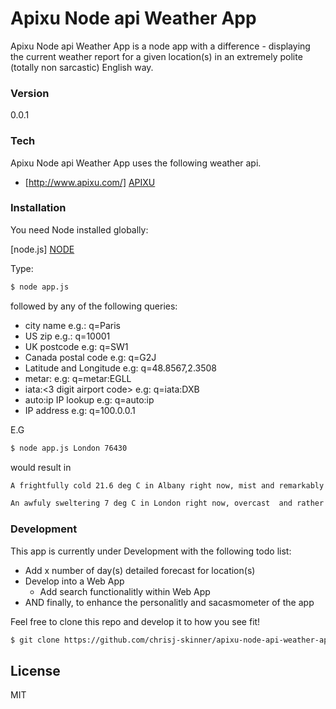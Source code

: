 # Apixu Node api Weather App

Apixu Node api Weather App is a node app with a difference - displaying the current weather report for a given location(s) in an extremely polite (totally non sarcastic) English way.

### Version
0.0.1

### Tech

Apixu Node api Weather App uses the following weather api.

* [http://www.apixu.com/] [APIXU]

### Installation

You need Node installed globally:

[node.js] [NODE]

Type:

```sh
$ node app.js
```

followed by any of the following queries:

  - city name e.g.: q=Paris
  - US zip e.g.: q=10001
  - UK postcode e.g: q=SW1
  - Canada postal code e.g: q=G2J
  - Latitude and Longitude e.g: q=48.8567,2.3508
  - metar:<metar code> e.g: q=metar:EGLL
  - iata:<3 digit airport code> e.g: q=iata:DXB
  - auto:ip IP lookup e.g: q=auto:ip
  - IP address e.g: q=100.0.0.1

E.G

```sh
$ node app.js London 76430
```

would result in

```sh
A frightfully cold 21.6 deg C in Albany right now, mist and remarkably pleasant with 12.5 mph of wind.

An awfuly sweltering 7 deg C in London right now, overcast  and rather blustery with 9.4 mph of wind.
```

### Development

This app is currently under Development with the following todo list:

  - Add x number of day(s) detailed forecast for location(s)
  - Develop into a Web App
    - Add search functionalitly within Web App
  - AND finally, to enhance the personalitly and sacasmometer of the app

Feel free to clone this repo and develop it to how you see fit!

```sh
$ git clone https://github.com/chrisj-skinner/apixu-node-api-weather-app.git
```

License
----

MIT

  [APIXU]: <http://www.apixu.com/>
  [NODE]: <https://nodejs.org/en/>